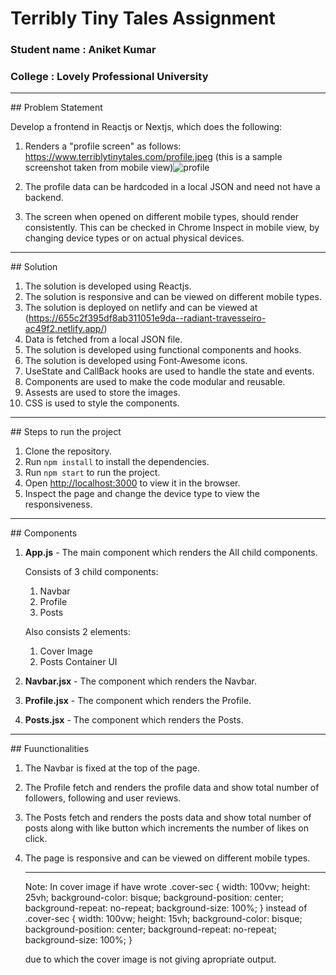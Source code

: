 # Terribly Tiny Tales Assignment
<h3>Student name : Aniket Kumar</h3>
<h3>College : Lovely Professional University</h3>

<hr>
## Problem Statement

Develop a frontend in Reactjs or Nextjs, which does the following:

1. Renders a "profile screen" as follows: https://www.terriblytinytales.com/profile.jpeg (this is a sample screenshot taken from mobile view)![profile](https://github.com/Anibaba4296/TERRIBLY-TINY-TALES-assignment/assets/103889271/efddcce2-6317-4ba3-919d-7dcc375ba779)


2. The profile data can be hardcoded in a local JSON and need not have a backend.

3. The screen when opened on different mobile types, should render consistently. This can be checked in Chrome Inspect in mobile view, by changing device types or on actual physical devices.

<hr style="color:green;">
## Solution

1. The solution is developed using Reactjs.
2. The solution is responsive and can be viewed on different mobile types.
3. The solution is deployed on netlify and can be viewed at (https://655c2f395df8ab311051e9da--radiant-travesseiro-ac49f2.netlify.app/)
4. Data is fetched from a local JSON file.
5. The solution is developed using functional components and hooks.
6. The solution is developed using Font-Awesome icons.
7. UseState and CallBack hooks are used to handle the state and events.
8. Components are used to make the code modular and reusable.
9. Assests are used to store the images.
10. CSS is used to style the components.


<hr>
## Steps to run the project

1. Clone the repository.
2. Run `npm install` to install the dependencies.
3. Run `npm start` to run the project.
4. Open [http://localhost:3000](http://localhost:3000) to view it in the browser.
5. Inspect the page and change the device type to view the responsiveness.
   
<hr>
## Components

1. <b>App.js</b> - The main component which renders the All child components.

    Consists of 3 child components:
    1. Navbar
    2. Profile
    3. Posts

    Also consists 2 elements:
    1. Cover Image
    2. Posts Container UI


2. <b>Navbar.jsx</b> - The component which renders the Navbar.
3. <b>Profile.jsx</b> - The component which renders the Profile.
4. <b>Posts.jsx</b> - The component which renders the Posts.

<hr>
## Fuunctionalities

1. The Navbar is fixed at the top of the page.
2. The Profile fetch and renders the profile data and show total number of followers, following and user reviews.
3. The Posts fetch and renders the posts data and show total number of posts along with like button which increments the number of likes on click.
4. The page is responsive and can be viewed on different mobile types.

   <hr>
   Note:
      In cover image if have wrote 
         .cover-sec {
                width: 100vw;
                height: 25vh;
                background-color: bisque;
                background-position: center;
                background-repeat: no-repeat;
                background-size: 100%;
            }
   instead of 
            .cover-sec {
                width: 100vw;
                height: 15vh;
                background-color: bisque;
                background-position: center;
                background-repeat: no-repeat;
                background-size: 100%;
            }

   due to which the cover image is not giving apropriate output.
